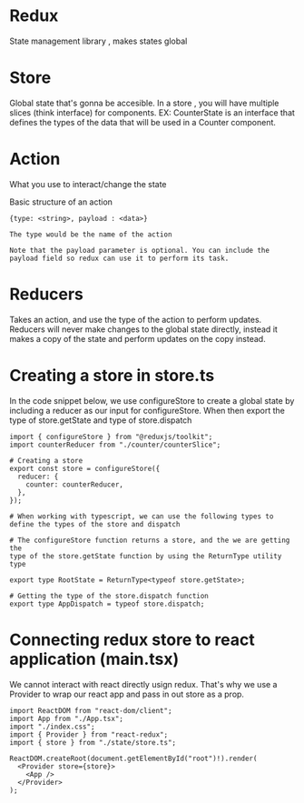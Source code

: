 # Redux
State management library , makes states global

# Store
Global state that's gonna be accesible. In a store , you will have multiple slices (think interface) for components. EX: CounterState is an interface that defines the types of the data that will be used in a Counter component.

# Action
What you use to interact/change the state

Basic structure of an action 
```
{type: <string>, payload : <data>}

The type would be the name of the action

Note that the payload parameter is optional. You can include the payload field so redux can use it to perform its task.

```

# Reducers
Takes an action, and use the type of the action to perform updates. Reducers will never make changes to the global state directly, instead it makes a copy of the state and perform updates on the copy instead.


# Creating a store in store.ts
In the code snippet below, we use configureStore to create a global state by including a reducer as our input for configureStore. When then export the type of store.getState and type of store.dispatch

```
import { configureStore } from "@reduxjs/toolkit";
import counterReducer from "./counter/counterSlice";

# Creating a store
export const store = configureStore({
  reducer: {
    counter: counterReducer,
  },
});

# When working with typescript, we can use the following types to define the types of the store and dispatch

# The configureStore function returns a store, and the we are getting the
type of the store.getState function by using the ReturnType utility type

export type RootState = ReturnType<typeof store.getState>;

# Getting the type of the store.dispatch function
export type AppDispatch = typeof store.dispatch;

```

# Connecting redux store to react application (main.tsx)
We cannot interact with react directly usign redux. That's why we use a Provider to wrap our react app and pass in out store as a prop.

```
import ReactDOM from "react-dom/client";
import App from "./App.tsx";
import "./index.css";
import { Provider } from "react-redux";
import { store } from "./state/store.ts";

ReactDOM.createRoot(document.getElementById("root")!).render(
  <Provider store={store}>
    <App />
  </Provider>
);
```



